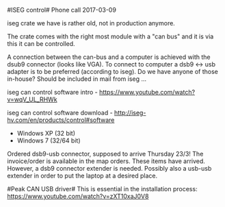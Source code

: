 #ISEG control#
Phone call 2017-03-09

iseg crate we have is rather old, not in production anymore. 

The crate comes with the right most module with a "can bus" and it is via this it can be controlled.

A connection between the can-bus and a computer is achieved with the dsub9 connector (looks like VGA). To connect to computer a dsb9 <-> usb adapter is to be preferred (according to iseg). Do we have anyone of those in-house?
	Should be included in mail from iseg ...

iseg can control software intro - <https://www.youtube.com/watch?v=wqV_UL_RHWk>

iseg can control software download - <http://iseg-hv.com/en/products/control#software>

* Windows XP (32 bit)
* Windows 7 (32/64 bit)

Ordered dsb9-usb connector, supposed to arrive Thursday 23/3!
The invoice/order is available in the map orders.
These items have arrived. However, a dsb9 connector extender is needed. Possibly also a usb-usb extender in order to put the laptop at a desired place. 

#Peak CAN USB driver#
This is essential in the installation process: <https://www.youtube.com/watch?v=zXT10xaJ0V8>
